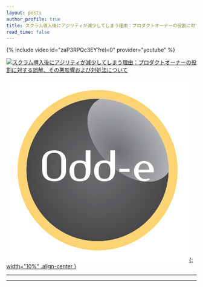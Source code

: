```yaml
---
layout: posts
author_profile: true
title: スクラム導入後にアジリティが減少してしまう理由：プロダクトオーナーの役割に対する誤解、その悪影響および対処法について
read_time: false
---
```


{% include video id="zaP3RPQc3EY?rel=0" provider="youtube" %}

[![スクラム導入後にアジリティが減少してしまう理由：プロダクトオーナーの役割に対する誤解、その悪影響および対処法について](../images/Why-Scrum-Isnt-Making-Your-Company-Very-Agile-cover-jp.png)](/downloads/Why-Scrum-Isnt-Making-Your-Company-Very-Agile-jp.pdf) 

[![Odd](/images/Odd-e-logo.svg){: width="10%" .align-center }](https://www.odd-e.jp/)

---

---
